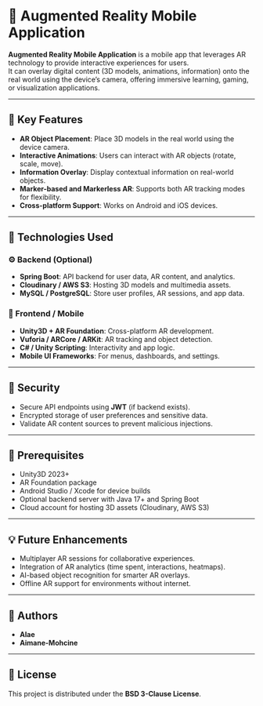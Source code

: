 # 📱 Augmented Reality Mobile Application

**Augmented Reality Mobile Application** is a mobile app that leverages AR technology to provide interactive experiences for users.  
It can overlay digital content (3D models, animations, information) onto the real world using the device’s camera, offering immersive learning, gaming, or visualization applications.

---

## 🚀 Key Features

- **AR Object Placement**: Place 3D models in the real world using the device camera.  
- **Interactive Animations**: Users can interact with AR objects (rotate, scale, move).  
- **Information Overlay**: Display contextual information on real-world objects.  
- **Marker-based and Markerless AR**: Supports both AR tracking modes for flexibility.  
- **Cross-platform Support**: Works on Android and iOS devices.  

---

## 🧠 Technologies Used

### ⚙️ Backend (Optional)
- **Spring Boot**: API backend for user data, AR content, and analytics.  
- **Cloudinary / AWS S3**: Hosting 3D models and multimedia assets.  
- **MySQL / PostgreSQL**: Store user profiles, AR sessions, and app data.  

### 📱 Frontend / Mobile
- **Unity3D + AR Foundation**: Cross-platform AR development.  
- **Vuforia / ARCore / ARKit**: AR tracking and object detection.  
- **C# / Unity Scripting**: Interactivity and app logic.  
- **Mobile UI Frameworks**: For menus, dashboards, and settings.  

---

## 🔐 Security
- Secure API endpoints using **JWT** (if backend exists).  
- Encrypted storage of user preferences and sensitive data.  
- Validate AR content sources to prevent malicious injections.

---

## 🧩 Prerequisites
- Unity3D 2023+  
- AR Foundation package  
- Android Studio / Xcode for device builds  
- Optional backend server with Java 17+ and Spring Boot  
- Cloud account for hosting 3D assets (Cloudinary, AWS S3)  

---

## 💡 Future Enhancements
- Multiplayer AR sessions for collaborative experiences.  
- Integration of AR analytics (time spent, interactions, heatmaps).  
- AI-based object recognition for smarter AR overlays.  
- Offline AR support for environments without internet.  

---

## 👤 Authors
- **Alae**  
- **Aimane-Mohcine**  

---

## 📄 License

This project is distributed under the **BSD 3-Clause License**.

